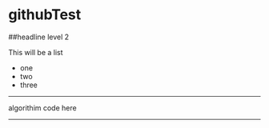 # githubTest

##headline level 2

This will be a list
* one
* two
* three

***
algorithim code here
***
